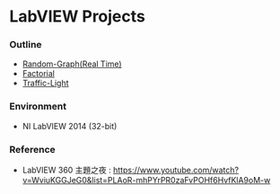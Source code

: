 # LabVIEW Projects
### Outline
* [Random-Graph(Real Time)](Random-graph(real-time)/README.md)
* [Factorial](Factorial/README.md)
* [Traffic-Light](Traffic-Light/README.md)

### Environment
* NI LabVIEW 2014 (32-bit)

### Reference
* LabVIEW 360 主題之夜 :
https://www.youtube.com/watch?v=WviuKGGJeG0&list=PLAoR-mhPYrPR0zaFvPOHf6HvfKlA9oM-w
